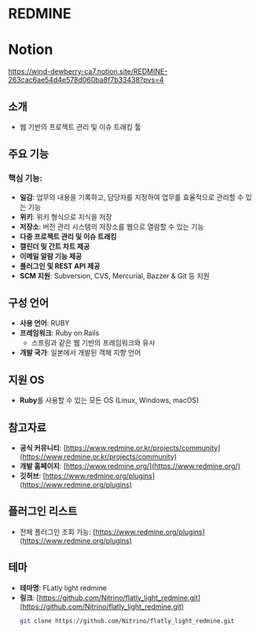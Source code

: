 # REDMINE

# Notion
https://wind-dewberry-ca7.notion.site/REDMINE-263cac6ae54d4e578d060ba8f7b33438?pvs=4

## 소개
- 웹 기반의 프로젝트 관리 및 이슈 트래킹 툴

## 주요 기능
### 핵심 기능:
- **일감**: 업무의 내용을 기록하고, 담당자를 지정하여 업무를 효율적으로 관리할 수 있는 기능
- **위키**: 위키 형식으로 지식을 저장
- **저장소**: 버전 관리 시스템의 저장소를 웹으로 열람할 수 있는 기능
- **다중 프로젝트 관리 및 이슈 트래킹**
- **캘린더 및 간트 차트 제공**
- **이메일 알람 기능 제공**
- **플러그인 및 REST API 제공**
- **SCM 지원**: Subversion, CVS, Mercurial, Bazzer & Git 등 지원

## 구성 언어
- **사용 언어**: RUBY
- **프레임워크**: Ruby on Rails
  - 스프링과 같은 웹 기반의 프레임워크와 유사
- **개발 국가**: 일본에서 개발된 객체 지향 언어

## 지원 OS
- **Ruby**를 사용할 수 있는 모든 OS (Linux, Windows, macOS)

## 참고자료
- **공식 커뮤니티**: [https://www.redmine.or.kr/projects/community](https://www.redmine.or.kr/projects/community)
- **개발 홈페이지**: [https://www.redmine.org/](https://www.redmine.org/)
- **깃허브**: [https://www.redmine.org/plugins](https://www.redmine.org/plugins)

## 플러그인 리스트
- 전체 플러그인 조회 가능: [https://www.redmine.org/plugins](https://www.redmine.org/plugins)

## 테마
- **테마명**: FLatly light redmine
- **링크**: [https://github.com/Nitrino/flatly_light_redmine.git](https://github.com/Nitrino/flatly_light_redmine.git)
  ```bash
  git clone https://github.com/Nitrino/flatly_light_redmine.git
